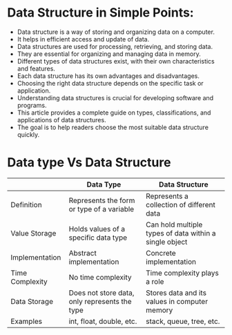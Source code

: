# Data Structure in Simple Points:

- Data structure is a way of storing and organizing data on a computer.
- It helps in efficient access and update of data.
- Data structures are used for processing, retrieving, and storing data.
- They are essential for organizing and managing data in memory.
- Different types of data structures exist, with their own characteristics and features.
- Each data structure has its own advantages and disadvantages.
- Choosing the right data structure depends on the specific task or application.
- Understanding data structures is crucial for developing software and programs.
- This article provides a complete guide on types, classifications, and applications of data structures.
- The goal is to help readers choose the most suitable data structure quickly.


# Data type Vs Data Structure

| | Data Type | Data Structure |
|---|---|---|
| Definition            | Represents the form or type of a variable                       | Represents a collection of different data                      |
| Value Storage         | Holds values of a specific data type                            | Can hold multiple types of data within a single object         |
| Implementation        | Abstract implementation                                       | Concrete implementation                                      |
| Time Complexity       | No time complexity                                            | Time complexity plays a role                                 |
| Data Storage          | Does not store data, only represents the type                   | Stores data and its values in computer memory                 |
| Examples              | int, float, double, etc.                                      | stack, queue, tree, etc.                                      |
